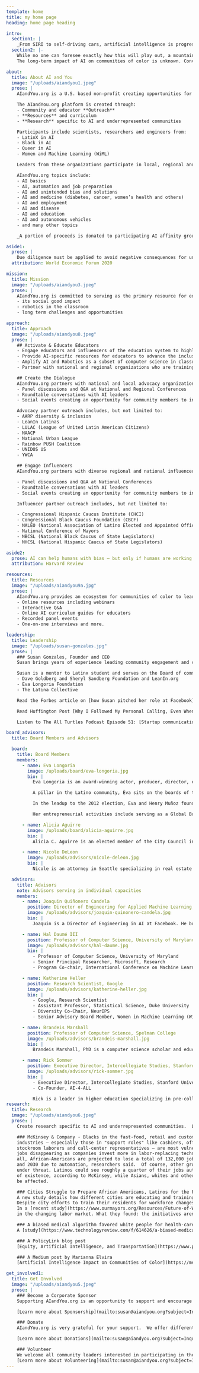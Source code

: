 ```yaml
---
template: home
title: my home page
heading: home page heading

intro:
  section1: |
    _From SIRI to self-driving cars, artificial intelligence is progressing rapidly. Will communities of color be prepared for AI related opportunities and challenges impacting their lives?_
  section2: |-
    While no one can foresee exactly how this will play out, a mountain of evidence suggests that just like during past technological leaps, the fears —though realistic — can be managed through education and dialogue.
    The long-term impact of AI on communities of color is unknown. Conversations about AI are absent in the communities most directly affected by automation and other AI tools.

about:
  title: About AI and You
  image: "/uploads/aiandyou1.jpeg"
  prose: |
    AIandYou.org is a U.S. based non-profit creating opportunities for underrepresented communities of color to learn about Artificial Intelligence (AI) and bring it into classrooms. AIandYou.org is the platform for the science community, educators, civil society leaders and community members to have a dialogue about AI opportunities at home and in the classroom, and explore the challenges impacting everyday lives.

    The AIandYou.org platform is created through: 
    - Community and educator **Outreach** 
    - **Resources** and curriculum
    - **Research** specific to AI and underrepresented communities

    Participants include scientists, researchers and engineers from:
    - LatinX in AI
    - Black in AI
    - Queer in AI
    - Women and Machine Learning (WiML)

    Leaders from these organizations participate in local, regional and national events to educate, inform and collaborate with the community.

    AIandYou.org topics include:
    - AI basics
    - AI, automation and job preparation
    - AI and unintended bias and solutions
    - AI and medicine (diabetes, cancer, women’s health and others)
    - AI and employment
    - AI and disease
    - AI and education
    - AI and autonomous vehicles
    - and many other topics

    _A portion of proceeds is donated to participating AI affinity groups (LatinX in AI, Black in AI, Women in Machine Learning (WiML), Queer in AI)._

aside1:
  prose: |
    Due diligence must be applied to avoid negative consequences for underrepresented communities. Academia, industry and civil society are already coming together to define principles of trustworthy AI.
  attribution: World Economic Forum 2020

mission:
  title: Mission
  image: "/uploads/aiandyou3.jpeg"
  prose: |
    AIandYou.org is committed to serving as the primary resource for educators, leaders and members of underrepresented communities to learn about AI. All communities benefit from understanding more about AI and…
    - its social good impact
    - robotics in the classroom
    - long term challenges and opportunities

approach:
  title: Approach
  image: "/uploads/aiandyou8.jpeg"
  prose: |
    ## Activate & Educate Educators
    - Engage educators and influencers of the education system to highlight AI and Robotics teaching in classrooms 
    - Provide AI-specific resources for educators to advance the inclusion of AI and Robotics in computer science curriculum
    - Amplify AI and Robotics as a subset of computer science in classrooms
    - Partner with national and regional organizations who are training teachers to bring computer science into classrooms to amplify the message

    ## Create the Dialogue
    AIandYou.org partners with national and local advocacy organizations to create community events including, but not limited to:
    - Panel discussions and Q&A at National and Regional Conferences
    - Roundtable conversations with AI leaders
    - Social events creating an opportunity for community members to interact with AI leaders from throughout the world.

    Advocacy partner outreach includes, but not limited to:
    - AARP diversity & inclusion
    - LeanIn Latinas
    - LULAC (League of United Latin American Citizens)
    - NAACP
    - National Urban League
    - Rainbow PUSH Coalition
    - UNIDOS US
    - YWCA

    ## Engage Influencers
    AIandYou.org partners with diverse regional and national influencers to host panel discussions and networking events with community influencers and leaders. Events could include, but not limited to:

    - Panel discussions and Q&A at National Conferences
    - Roundtable conversations with AI leaders
    - Social events creating an opportunity for community members to interact with AI leaders from throughout the world.

    Influencer partner outreach includes, but not limited to:

    - Congressional Hispanic Caucus Institute (CHCI)
    - Congressional Black Caucus Foundation (CBCF)
    - NALEO (National Association of Latino Elected and Appointed Officials)
    - National Conference of Mayors
    - NBCSL (National Black Caucus of State Legislators)
    - NHCSL (National Hispanic Caucus of State Legislators)

aside2:
  prose: AI can help humans with bias — but only if humans are working together to tackle bias in AI.
  attribution: Harvard Review

resources:
  title: Resources
  image: "/uploads/aiandyou9a.jpg"
  prose: |
    AIandYou.org provides an ecosystem for communities of color to learn about AI through providing resources including, but not limited to:
    - Online resources including webinars
    - Interactive Q&A
    - Online AI curriculum guides for educators
    - Recorded panel events
    - One-on-one interviews and more.

leadership:
  title: Leadership
  image: "/uploads/susan-gonzales.jpg"
  prose: |
    ### Susan Gonzales, Founder and CEO
    Susan brings years of experience leading community engagement and communications for companies including Facebook, Comcast, Levi Strauss & Co. She has successfully created global community engagement and education programs involving national advocacy leaders and local community representatives.  Susan has created a wide network of relationships with diverse community leaders throughout the U.S. and has created opportunities for the community through building strong partnerships.  Susan led the first global town hall discussing AI and Diversity at Neural Information Processing Systems (NeurIPS) Montreal and was joined by the leaders of LatinX in AI, Black in AI, Women in Machine Learning (WiML) and Queer in AI. Click [here](https://www.facebook.com/nipsfoundation/videos/284660435523814/) to see Susan lead the first AI Diversity and Inclusion Town Hall in Montreal at the 2018 Neural-Processing Information Systems (NeurIPS) AI Global Conference.

    Susan is a mentor to Latinx student and serves on the Board of community-based organizations.  She is an outdoor enthusiast and lives in the Bay Area of California. She currently serves as Advisor Board Member to:
    - Dave Goldberg and Sheryl Sandberg Foundation and LeanIn.org
    - Eva Longoria Foundation
    - The Latina Collective

    Read the Forbes article on [how Susan pitched her role at Facebook](https://www.forbes.com/sites/viviannunez/2019/04/23/susan-gonzales-on-how-she-pitched-her-role-at-facebook-and-why-shes-now-focusing-on-diversity-in-ai-latina/#3aad93b21536) and why she is committed to AI education.

    Read Huffington Post [Why I Followed My Personal Calling, Even When It Led Away From A Great Job](https://www.huffpost.com/entry/leaving-a-great-job_b_12592768) to learn about Susan's motivation.

    Listen to The All Turtles Podcast Episode 51: [Startup communication and outreach with Susan Gonzales](https://www.all-turtles.com/podcast/the-all-turtles-podcast-episode-51-startup-communication-and-outreach-with-susan-gonzales/)

board_advisors:
  title: Board Members and Advisors

  board:
    title: Board Members
    members:
      - name: Eva Longoria
        image: /uploads/board/eva-longoria.jpg
        bio: |
          Eva Longoria is an award-winning actor, producer, director, entrepreneur, philanthropist and “Desperate Housewives” alumna.  She founded the Eva Longoria Foundation in 2012 to help Latinas build better futures for themselves and their families through education and entrepreneurship. 

          A pillar in the Latino community, Eva sits on the boards of the Mexican American Legal Defense Fund (MALDEF) and La Plaza de Cultura y Artes. She was named “Philanthropist of the Year” by The Hollywood Reporter and honored with a Lifetime Achievement Award at Variety’s annual Power of Women Luncheon.

          In the leadup to the 2012 election, Eva and Henry Muñoz founded the Futuro Fund and the Latino Victory Project, to ensure that Latino voices in critical states and nationwide were being heard. She served as National Co-Chair for President Obama’s 2012 re-election campaign and as a Co-Chair of the 2013 Presidential Inauguration Committee. Eva spoke at the 2016 Democratic National Convention in Philadelphia.

          Her entrepreneurial activities include serving as a Global Brand Ambassador for L’Oreal Paris, CEO of UnbeliEVAble Entertainment, fragrances EVA and EVAmour, a New York Times-bestselling cookbook Eva’s Kitchen, and a home collection line with JCPenney. Eva received her master’s degree in Chicano Studies from California State University, Northridge, writing her thesis on “Success STEMS from Diversity: The Value of Latinas in STEM Careers.”

      - name: Alicia Aguirre
        image: /uploads/board/alicia-aguirre.jpg
        bio: |
          Alicia C. Aguirre is an elected member of the City Council in the City of Redwood City where she has served as both Vice Mayor and Mayor.  She is the first Latina Mayor in the history of Redwood City. She also served as a Trustee and the President of the Redwood City Elementary School Board prior to joining the City Council.  Alicia is a professor at Cañada College, STEM leader and Coordinator of the ESL Dept.  She holds an M.A. from Eastern Michigan University. She was a Fulbright Exchange Professor in Argentina.

      - name: Nicole DeLeon
        image: /uploads/advisors/nicole-deleon.jpg
        bio: |
          Nicole is an attorney in Seattle specializing in real estate development.  Nicole provides insight and guidance regarding how to interpret local regulations and State statutes.  Nicole also puts her legal skills to work in her community and provides pro bono legal services through the Northwest Immigrant Rights Project where she works with asylum seekers throughout the asylum process.  A graduate of UC Berkeley (with honors) and Seattle University of Law School (with honors).

  advisors:
    title: Advisors
    note: Advisors serving in individual capacities
    members:
      - name: Joaquin Quiñonero Candela
        position: Director of Engineering for Applied Machine Learning, Facebook
        image: /uploads/advisors/joaquin-quinonero-candela.jpg
        bio: |
          Joaquin is a Director of Engineering in AI at Facebook. He built the AML (Applied Machine Learning) team, driving product impact at scale through applied research in machine learning, language understanding, computer vision, computational photography, augmented reality, and other AI disciplines. AML also built the unified AI platform that powers all production applications of AI across the family of Facebook products. Joaquin is now focused on new AI challenges, including the ethics of AI.

      - name: Hal Daumé III
        position: Professor of Computer Science, University of Maryland
        image: /uploads/advisors/hal-daume.jpg
        bio: |
          - Professor of Computer Science, University of Maryland
          - Senior Principal Researcher, Microsoft, Research
          - Program Co-chair, International Conference on Machine Learning (ICML) 2020

      - name: Katherine Heller
        position: Research Scientist, Google
        image: /uploads/advisors/katherine-heller.jpg
        bio: |
          - Google, Research Scientist
          - Assistant Professor, Statistical Science, Duke University
          - Diversity Co-Chair, NeurIPS
          - Senior Advisory Board Member, Women in Machine Learning (WiML)

      - name: Brandeis Marshall
        position: Professor of Computer Science, Spelman College
        image: /uploads/advisors/brandeis-marshall.jpg
        bio: |
          Brandeis Marshall, PhD is a computer science scholar and educator who contributes to the data engineering, data science, and data/computer science education fields. Her interests intersect the racial, gendered and socioeconomic impact of data in technology. She is currently Professor of Computer Science at Spelman College and faculty associate at the Berkman Klein Center for Internet & Society at Harvard University. She is also the founder of DataedX, an edtech company focused on enhancing the workforce’s data competencies and supporting career development.

      - name: Rick Sommer
        position: Executive Director, Intercollegiate Studies, Stanford University
        image: /uploads/advisors/rick-sommer.jpg
        bio: |
          - Executive Director, Intercollegiate Studies, Stanford University
          - Co-Founder, AI-4-ALL

          Rick is a leader in higher education specializing in pre-collegiate programs. Over 20 years of experience in admissions, STEM curriculum, residential education, diversity and inclusion, international and multicultural education, and administration of programs for minors.
research:
  title: Research
  image: "/uploads/aiandyou6.jpeg"
  prose: |
    Create research specific to AI and underrepresented communities.  Leverage this research in all activity to further the conversation about ethical AI and identify solutions.

    ### McKinsey & Company - Blacks in the fast-food, retail and customer-service
    industries — especially those in "support roles" like cashiers, office clerks,
    stockroom laborers and call-center representatives — are most vulnerable to their
    jobs disappearing as companies invest more in labor-replacing technologies. In
    all, African-Americans are projected to lose a total of 132,000 jobs between now
    and 2030 due to automation, researchers said.  Of course, other groups are also
    under threat. Latinos could see roughly a quarter of their jobs automated out
    of existence, according to McKinsey, while Asians, whites and others will also
    be affected.

    ### Cities Struggle to Prepare African Americans, Latinos for the Future Workforce – U.S. News, 2019
    A new study details how different cities are educating and training their populations most impacted by job automation.
    Despite city efforts to train their residents for workforce changes as automation threatens millions of jobs, they are struggling to equip their most vulnerable populations: African Americans and Latinos.
    In a [recent study](https://www.ourmayors.org/Resources/Future-of-Work-Initiative) released by the African American Mayors Association, which represents more than 500 African American mayors across the U.S., researchers examined three cities – Gary, [Indiana](https://www.usnews.com/news/best-states/indiana); Columbia, [South Carolina](https://www.usnews.com/news/best-states/south-carolina); and Long Beach, [California](https://www.usnews.com/news/best-states/california) – to see how successful they've been in preparing students and workers to succeed
    in the changing labor market. What they found: the initiatives aren't effectively reaching the populations most likely to lose their jobs to automation.

    ### A biased medical algorithm favored white people for health-care programs - MIT Technology Review, Oct 25, 2019
    A [study](https://www.technologyreview.com/f/614626/a-biased-medical-algorithm-favored-white-people-for-healthcare-programs/) has highlighted the risks inherent in using historical data to train machine-learning algorithms to make predictions.

    ### A PolicyLink blog post
    [Equity, Artificial Intelligence, and Transportation](https://www.policylink.org/blog/equity-ai-transportation)

    ### A Medium post by Marianna Elvira
    [Artificial Intelligence Impact on Communities of Color](https://medium.com/@NHMC/artificial-intelligence-impact-on-communities-of-color-7d49dfd121d6)

get_involved1:
  title: Get Involved
  image: "/uploads/aiandyou5.jpeg"
  prose: |
    ### Become a Corporate Sponsor
    Supporting AIandYou.org is an opportunity to support and encourage the dialogue about ethical AI, and amplify the need for increased robotics in the classroom of underrepresented communities.  Get in touch to learn more or to connect us with the nonprofit partnerships group at your organization.

    [Learn more about Sponsorship](mailto:susan@aiandyou.org?subject=Inquiry%20about%20becoming%20an%20AIandYou%20corporate%20sponsor)

    ### Donate
    AIandYou.org is very grateful for your support.  We offer different levels if you are interested.  All funds to be used to support the mission of AIandYou.org.

    [Learn more about Donations](mailto:susan@aiandyou.org?subject=Inquiry%20about%20AIandYou%20donations)

    ### Volunteer
    We welcome all community leaders interested in participating in the dialogue as a local host. Members from Black in AI, Women in Machine Learning, LatinX in AI or Queer in AI are welcome to participate in the conversation as a panelist or guest,  please reach out.  A donation will be made to your respective organization for your participation.
    [Learn more about Volunteering](mailto:susan@aiandyou.org?subject=I%20want%20to%20learn%20more%20about%20volunteering)
---
```

